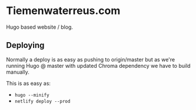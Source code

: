 # Tiemenwaterreus.com

Hugo based website / blog.

## Deploying
Normally a deploy is as easy as pushing to origin/master but as we're running Hugo @ master with updated Chroma dependency we have to build manually.

This is as easy as:

- `hugo --minify`
- `netlify deploy --prod`
